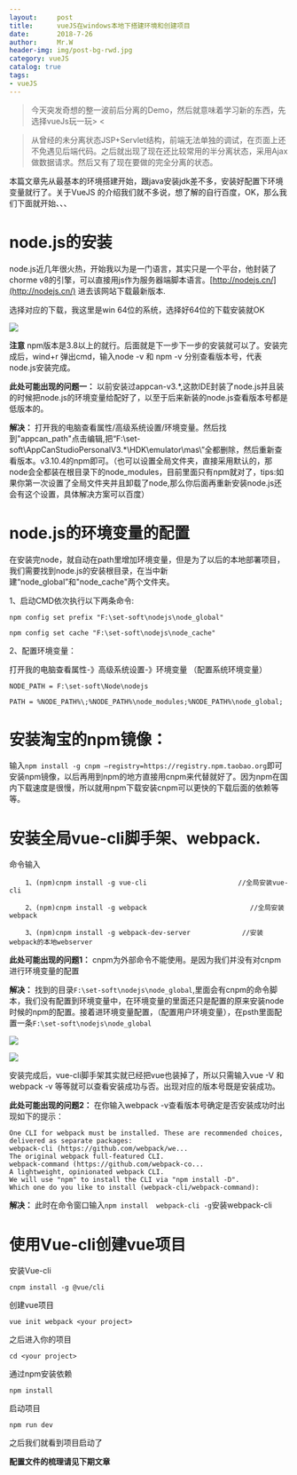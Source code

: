 ```yaml
---
layout:     post                  
title:      vueJS在windows本地下搭建环境和创建项目        
date:       2018-7-26             
author:     Mr.W                   
header-img: img/post-bg-rwd.jpg  
category: vueJS     
catalog: true  
tags:                             
- vueJS 
---
```



> 今天突发奇想的整一波前后分离的Demo，然后就意味着学习新的东西，先选择vueJs玩一玩> <

> 从曾经的未分离状态JSP+Servlet结构，前端无法单独的调试，在页面上还不免遇见后端代码。之后就出现了现在还比较常用的半分离状态，采用Ajax做数据请求。然后又有了现在要做的完全分离的状态。

本篇文章先从最基本的环境搭建开始，跟java安装jdk差不多，安装好配置下环境变量就行了。关于VueJS 的介绍我们就不多说，想了解的自行百度，OK，那么我们下面就开始、、、

# node.js的安装

node.js近几年很火热，开始我以为是一门语言，其实只是一个平台，他封装了chorme v8的引擎，可以直接用js作为服务器端脚本语言。[http://nodejs.cn/](http://nodejs.cn/) 进去该网站下载最新版本.

选择对应的下载，我这里是win 64位的系统，选择好64位的下载安装就OK

![](https://gitee.com/wjw0215/blog_gitalk/raw/master/2018/7-26/1.png)

**注意** npm版本是3.8以上的就行。后面就是下一步下一步的安装就可以了。安装完成后，wind+r  弹出cmd，输入node -v 和 npm -v  分别查看版本号，代表node.js安装完成。

**此处可能出现的问题一：** 以前安装过appcan-v3.*,这款IDE封装了node.js并且装的时候把node.js的环境变量给配好了，以至于后来新装的node.js查看版本号都是低版本的。

**解决：** 打开我的电脑查看属性/高级系统设置/环境变量。然后找到"appcan_path"点击编辑,把“F:\set-soft\AppCanStudioPersonalV3.*\HDK\emulator\mas\”全都删除，然后重新查看版本。v3.10.4的npm即可。（也可以设置全局文件夹，直接采用默认的，那node会全都装在根目录下的node_modules，目前里面只有npm就对了，tips:如果你第一次设置了全局文件夹并且卸载了node,那么你后面再重新安装node.js还会有这个设置，具体解决方案可以百度）

# node.js的环境变量的配置

在安装完node，就自动在path里增加环境变量，但是为了以后的本地部署项目，我们需要找到node.js的安装根目录，在当中新建“node_global”和"node_cache"两个文件夹。

1、启动CMD依次执行以下两条命令:

`npm config set prefix "F:\set-soft\nodejs\node_global"`
    
 `npm config set cache "F:\set-soft\nodejs\node_cache"`
 
 2、配置环境变量：
 
 打开我的电脑查看属性-》高级系统设置-》环境变量
 （配置系统环境变量）
 
`NODE_PATH = F:\set-soft\Node\nodejs`
  
`PATH = %NODE_PATH%\;%NODE_PATH%\node_modules;%NODE_PATH%\node_global;`

# 安装淘宝的npm镜像：

 输入`npm install -g cnpm –registry=https://registry.npm.taobao.org`即可安装npm镜像，以后再用到npm的地方直接用cnpm来代替就好了。因为npm在国内下载速度是很慢，所以就用npm下载安装cnpm可以更快的下载后面的依赖等等。
 
# 安装全局vue-cli脚手架、webpack.

   命令输入
```
    1、(npm)cnpm install -g vue-cli                       //全局安装vue-cli

    2、(npm)cnpm install -g webpack                          //全局安装webpack

    3、(npm)cnpm install -g webpack-dev-server             //安装webpack的本地webserver
```

**此处可能出现的问题1：** cnpm为外部命令不能使用。是因为我们并没有对cnpm进行环境变量的配置

**解决：** 找到的目录`F:\set-soft\nodejs\node_global`,里面会有cnpm的命令脚本，我们没有配置到环境变量中，在环境变量的里面还只是配置的原来安装node时候的npm的配置。接着进环境变量配置，（配置用户环境变量），在psth里面配置一条`F:\set-soft\nodejs\node_global`

![](https://gitee.com/wjw0215/blog_gitalk/raw/master/2018/7-26/2.png)

![](https://gitee.com/wjw0215/blog_gitalk/raw/master/2018/7-26/3.png)


安装完成后，vue-cli脚手架其实就已经把vue也装掉了，所以只需输入vue -V 和 webpack -v  等等就可以查看安装成功与否。出现对应的版本号既是安装成功。

**此处可能出现的问题2：** 在你输入webpack -v查看版本号确定是否安装成功时出现如下的提示：

```
One CLI for webpack must be installed. These are recommended choices, delivered as separate packages:
webpack-cli (https://github.com/webpack/we...
The original webpack full-featured CLI.
webpack-command (https://github.com/webpack-co...
A lightweight, opinionated webpack CLI.
We will use "npm" to install the CLI via "npm install -D".
Which one do you like to install (webpack-cli/webpack-command):
```

**解决：** 此时在命令窗口输入`npm install  webpack-cli -g`安装webpack-cli


# 使用Vue-cli创建vue项目

安装Vue-cli

`cnpm install -g @vue/cli`

创建vue项目

`vue init webpack <your project>`

之后进入你的项目

`cd <your project>`

通过npm安装依赖

`npm install`

启动项目

`npm run dev`

之后我们就看到项目启动了



**配置文件的梳理请见下期文章**
